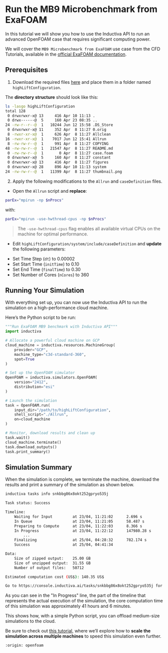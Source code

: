 # Run the MB9 Microbenchmark from ExaFOAM
In this tutorial we will show you how to use the Inductiva API to run an advanced OpenFOAM case that requires significant computing power.

We will cover the `MB9 Microbenchmark from ExaFOAM` use case from the CFD Tutorials, available in the [official ExaFOAM documentation](https://exafoam.eu/benchmarks/).

## Prerequisites

1. Download the required files [here](https://develop.openfoam.com/committees/hpc/-/tree/develop/compressible/rhoPimpleFoam/LES/highLiftConfiguration) and place them in a folder named `highLiftConfiguration`.

The **directory structure** should look like this:
```bash
ls -lasgo highLiftConfiguration
total 128
 0 drwxrwxr-x@ 13     416 Apr 10 11:13 .
 0 drwx------@  5     160 Apr 23 08:35 ..
24 -rw-r--r--@  1   10244 Jun 12 15:58 .DS_Store
 0 drwxrwxr-x@ 11     352 Apr  8 11:27 0.orig
 8 -rwxr-xr-x@  1     626 Apr  8 11:27 Allclean
16 -rwxr-xr-x@  1    7017 Jun 12 15:41 Allrun
 8 -rw-rw-r--@  1     991 Apr  8 11:27 COPYING
48 -rw-rw-r--@  1   21547 Apr  8 11:27 README.md
 0 -rw-rw-r--@  1       0 Apr  8 11:27 case.foam
 0 drwxrwxr-x@  5     160 Apr  8 11:27 constant
 0 drwxrwxr-x@ 13     416 Apr  8 11:27 figures
 0 drwxrwxr-x@ 28     896 Apr 10 11:13 system
24 -rw-rw-r--@  1   11399 Apr  8 11:27 thumbnail.png
```

2. Apply the following modifications to the `Allrun` and `caseDefinition` files.

* Open the `Allrun` script and **replace**:

```bash
parEx="mpirun -np $nProcs"
```

with:

```bash
parEx="mpirun -use-hwthread-cpus -np $nProcs"
```

> The `-use-hwthread-cpus` flag enables all available virtual CPUs on the machine for optimal performance.

* Edit `highLiftConfiguration/system/include/caseDefinition` and **update** the following parameters:
- Set Time Step (`dt`) to 0.00002
- Set Start Time (`initTime`) to 0.10
- Set End Time (`finalTime`) to 0.30
- Set Number of Cores (`nCores`) to 360

## Running Your Simulation
With everything set up, you can now use the Inductiva API to run the simulation on a high-performance cloud machine.

Here’s the Python script to be run:

```python
"""Run ExaFOAM MB9 benchmark with Inductiva API"""
import inductiva

# Allocate a powerful cloud machine on GCP
cloud_machine = inductiva.resources.MachineGroup(
    provider="GCP",
    machine_type="c3d-standard-360",
    spot=True
)

# Set up the OpenFOAM simulator
OpenFOAM = inductiva.simulators.OpenFOAM(
    version="2412",
    distribution="esi"
)

# Launch the simulation
task = OpenFOAM.run(
    input_dir="/path/to/highLiftConfiguration",
    shell_script="./Allrun",
    on=cloud_machine
)

# Monitor, download results and clean up
task.wait()
cloud_machine.terminate()
task.download_outputs()
task.print_summary()
```

## Simulation Summary
When the simulation is complete, we terminate the machine, download the results and print a summary of the simulation as shown below.

```bash
inductiva tasks info snkbbg86x8okt252gpryo535j

Task status: Success

Timeline:
	Waiting for Input         at 23/04, 11:21:02      2.696 s
	In Queue                  at 23/04, 11:21:05      58.487 s
	Preparing to Compute      at 23/04, 11:22:03      8.366 s
	In Progress               at 23/04, 11:22:12      147980.28 s
        ...
	Finalizing                at 25/04, 04:28:32      782.174 s
	Success                   at 25/04, 04:41:34      

Data:
	Size of zipped output:    25.00 GB
	Size of unzipped output:  31.55 GB
	Number of output files:   50712

Estimated computation cost (US$): 140.35 US$

Go to https://console.inductiva.ai/tasks/snkbbg86x8okt252gpryo535j for more details.
```

As you can see in the "In Progress" line, the part of the timeline that represents the actual execution of the simulation, the core computation time of this simulation was approximately 41 hours and 6 minutes.

This shows how, with a simple Python script, you can offload medium-size simulations to the cloud. 

Be sure to check out [this tutorial](mpi-cluster-benchmark), where we’ll explore how to
**scale the simulation across multiple machines** to speed this simulation even further.




```{banner_small}
:origin: openfoam
```
